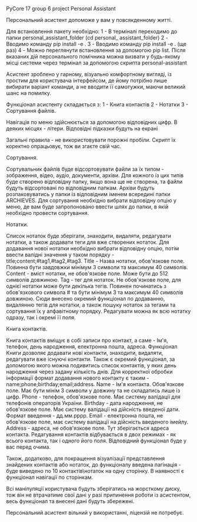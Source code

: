 PyCore 17 group 6 project
Personal Assistant

Персональний асистент допоможе у вам у повсякденному житті.

Для встановлення пакету необхідно:
1 - В терміналі переходимо до папки personal_assistant_folder (cd personal_
assistant_folder)
2 - Вводимо команду pip install -e .
3 - Вводимо команду pip install -e . (ще раз)
4 - Можно переглянути встановлення за допомогою  pip list.
Після вказаних дій персонального помічника можна визвати у будь-якому місці
системи через термінал за допомогою скрипта personal-assistant

Асистент зроблено у гарному, візуально комфортному вигляді, із простим для 
користувача інтерфейсом, де йому потрібно лише вибирати варіант команди,
а не вводити її самотужки, маючи великий шанс на помилку.

Функціонал асистенту складається з:
1 - Книга контактів
2 - Нотатки
3 - Сортування файлів.

Навігація по меню здійснюється за допомогою відповідних цифр.
В деяких місцях - літери.
Відповідні підказки будуть на екрані

Загальні правила - не використовувати порожні пробіли. Скрипт їх коректно 
опрацьовує, тож ви згаєте свій час.

Сортування.

Сортувальник файлів буде відсортовувати файли за їх типом - зображення,
відео, аудіо, документи, архіви. Для кожного із цих типів буде створено
відповідну папку, якщо вона ще не створена, та файли будуть відсортовані
по відповідним папкам. Архіви будуть розпаковуватись у папки із відповідним
іменем всередині папки ARCHIEVES.
Для сортування необхідно вибрати відповідну опцію у меню, де вам буде 
запропоновано ввести шлях до папки, в якій необхідно провести сортування.

Нотатки.

Список нотаток буде зберігати, знаходити, видаляти, редагувати нотатки,
а також додавати теги для вже створених нотаток.
Для додавання нової нотатки необхідно вибрати відповідну опцію, потім 
ввести валідні значення у таком порядку - title;content;#tag1,#tag2,#tag3.
Title - Назва нотатки, обов'язкове поле. Повинна бути завдовжки мінімум 
3 символи та максимум 40 символів.
Content - вміст нотатки, не обов'язкове поле. Може бути до 512 символів
довжиною. 
Tag - тег для нотаток. Не обов'язкове поле, для однієї нотатки може бути
декілька тегів. Повинен починатись з обов'язкового символа # та бути 
мінімум 3 та максимум 40 символів довжиною. Сюди внесено окремий функціонал
по додаванню, видалянню тегів для нотатки, а також пошуку нотаток за тегами
та сортування їх у алфавітному порядку.
Редагувати можна як всю нотатку одразу, так і окремі її поля. 

Книга контактів.

Книга контактів вміщує в собі записи про контакт, а саме - Ім'я, телефон,
день народження, електронна пошта, адреса. Функціонал Книги дозволяє 
додавати нові контакти, знаходити, видаляти, редагувати вже існуючі 
контакти. Також є окремий функціонал, за допомогою якого можна подивитись
список контактів, у яких день народження через задану кількість днів.
Для корректної обробки інформації формат додавання нового контакту є таким -
name;phone;birthday;email;address.
Name - Ім'я контакта. Обов'язкове поле. Має бути мінім 3 символи у довжину
та не складатись лише із цифр.
Phone - телефон, обов'язкове поле. Має систему валідації для телефонів 
операторів України.
Birthday - дата народження, не обов'язкове поле. Має систему валідації на 
дійсність введеної дати. Формат введення - дд.мм.рррр.
Email - електронна пошта, не обов'язкове поле, має систему валідації на 
дійсність введеного імейлу.
Address - адреса, не обов'язкове поле. Тут зберігається адреса контакта.
Редагування контактів відбувається в двох режимах - як всього контакта, так 
і одного його поля. Відповідний функціонал буде у вас перед очима.

Також, додатково, для покращення візуалізації представлення знайдених 
контактів або нотаток, до функціоналу введена пагінація - буде виведено по 
10 контактів\нотаток на одну сторінку. В наявності є функціонал навігації 
по сторінкам.

Всі маніпуляції користувача будуть зберігатись на жорсткому диску, тож 
він не втрачатиме свої дані у разі припинення роботи із асистентом, весь 
функціонал та внесені дані будуть збережені.

Персональний асистент вільний у використанні, ліцензій не потребує.